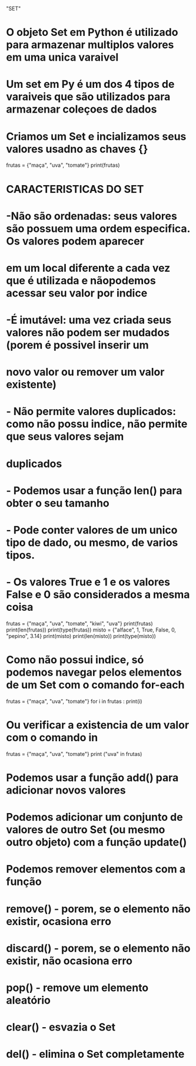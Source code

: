 "SET"

# O objeto Set em Python é utilizado para armazenar multiplos valores em uma unica varaivel 
# Um set em Py é um dos 4 tipos de varaiveis que são utilizados para armazenar coleçoes de dados
# Criamos um Set e incializamos seus valores usadno as chaves {}

frutas = {"maça", "uva", "tomate"}
print(frutas)

# CARACTERISTICAS DO SET

# -Não são ordenadas: seus valores são possuem uma ordem especifica. Os valores podem aparecer
# em um local diferente a cada vez que é utilizada e nãopodemos acessar seu valor por indice
# -É imutável: uma vez criada seus valores não podem ser mudados (porem é possivel inserir um 
# novo valor ou remover um valor existente)
# - Não permite valores duplicados: como não possu indice, não permite que seus valores sejam 
# duplicados
# - Podemos usar a função len() para obter o seu tamanho
# - Pode conter valores de um unico tipo de dado, ou mesmo, de varios tipos.
# - Os valores True e 1 e os valores False e 0 são considerados a mesma coisa

frutas = {"maça", "uva", "tomate", "kiwi", "uva"}
print(frutas)
print(len(frutas))
print(type(frutas))
misto = {"alface", 1, True, False, 0, "pepino", 3.14}
print(misto)
print(len(misto))
print(type(misto))

# Como não possui indice, só podemos navegar pelos elementos de um Set com o comando for-each
frutas = {"maça", "uva", "tomate"}
for i in frutas :
    print(i)

# Ou verificar a existencia de um valor com o comando in 
frutas = {"maça", "uva", "tomate"}
print ("uva" in frutas) 

# Podemos usar a função add() para adicionar novos valores
# Podemos adicionar um conjunto de valores de outro Set (ou mesmo outro objeto) com a função update()
# Podemos remover elementos com a função
# remove() - porem, se o elemento não existir, ocasiona erro
# discard() - porem, se o elemento não existir, não ocasiona erro
# pop() - remove um elemento aleatório
# clear() - esvazia o Set
# del() - elimina o Set completamente 